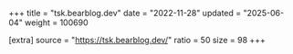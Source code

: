 +++
title = "tsk.bearblog.dev"
date = "2022-11-28"
updated = "2025-06-04"
weight = 100690

[extra]
source = "https://tsk.bearblog.dev/"
ratio = 50
size = 98
+++
